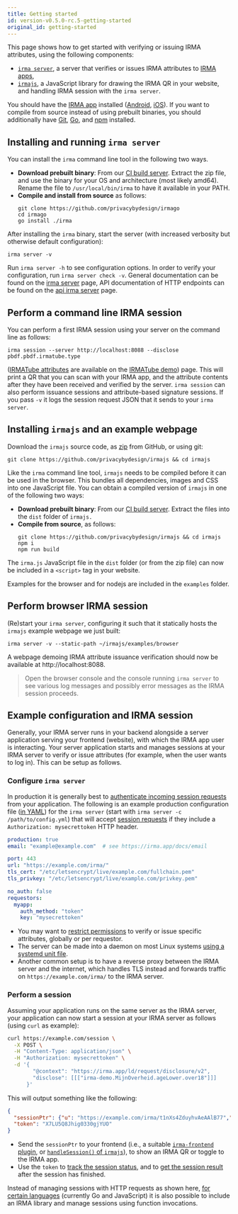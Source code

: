```yaml
---
title: Getting started
id: version-v0.5.0-rc.5-getting-started
original_id: getting-started
---
```


This page shows how to get started with verifying or issuing IRMA attributes, using the following components:

 * [`irma server`](irma-server.md), a server that verifies or issues IRMA attributes to [IRMA apps](irma-app.md),
 * [`irmajs`](irmajs.md), a JavaScript library for drawing the IRMA QR in your website, and handling IRMA session with the `irma server`.

You should have the [IRMA app](irma-app.md) installed ([Android](https://play.google.com/store/apps/details?id=org.irmacard.cardemu), [iOS](https://itunes.apple.com/nl/app/irma-authentication/id1294092994)). If you want to compile from source instead of using prebuilt binaries, you should additionally have [Git](https://git-scm.com/), [Go](https://golang.org/doc/install), and [npm](https://docs.npmjs.com/cli/npm) installed.


## Installing and running `irma server`
You can install the `irma` command line tool in the following two ways.

* **Download prebuilt binary**: From our [CI build server](https://gitlab.science.ru.nl/irma/github-mirrors/irmago/-/jobs/artifacts/master/download?job=binaries). Extract the zip file, and use the binary for your OS and architecture (most likely amd64). Rename the file to `/usr/local/bin/irma` to have it available in your PATH.
* **Compile and install from source** as follows:
  ```shell
  git clone https://github.com/privacybydesign/irmago
  cd irmago
  go install ./irma
  ```

After installing the `irma` binary, start the server (with increased verbosity but otherwise default configuration):
```shell
irma server -v
```
Run `irma server -h` to see configuration options. In order to verify your configuration, run `irma server check -v`. General documentation can be found on the [irma server](irma-server.md) page, API documentation of HTTP endpoints can be found on the [api irma server](api-irma-server.md) page.

## Perform a command line IRMA session
You can perform a first IRMA session using your server on the command line as follows:
```shell
irma session --server http://localhost:8088 --disclose pbdf.pbdf.irmatube.type
```
([IRMATube attributes](https://privacybydesign.foundation/attribute-index/en/pbdf.pbdf.irmatube.html) are available on the [IRMATube demo](https://privacybydesign.foundation/demo/irmaTube/)) page. This will print a QR that you can scan with your IRMA app, and the attribute contents after they have been received and verified by the server. `irma session` can also perform issuance sessions and attribute-based signature sessions. If you pass  `-v` it logs the session request JSON that it sends to your `irma server`.


## Installing `irmajs` and an example webpage
Download the `irmajs` source code, as [zip](https://github.com/privacybydesign/irmajs/archive/master.zip) from GitHub, or using git:
```shell
git clone https://github.com/privacybydesign/irmajs && cd irmajs
```

Like the `irma` command line tool, `irmajs` needs to be compiled before it can be used in the browser. This bundles all dependencies, images and CSS into one JavaScript file. You can obtain a compiled version of `irmajs` in one of the following two ways:

* **Download prebuilt binary**: From our [CI build server](https://gitlab.science.ru.nl/irma/github-mirrors/irmajs/-/jobs/artifacts/master/download?job=bundle). Extract the files into the `dist` folder of `irmajs.`
* **Compile from source**, as follows:
  ```shell
  git clone https://github.com/privacybydesign/irmajs && cd irmajs
  npm i
  npm run build
  ```

The `irma.js` JavaScript file in the `dist` folder (or from the zip file) can now be included in a `<script>` tag in your website.

Examples for the browser and for nodejs are included in the `examples` folder.

## Perform browser IRMA session

(Re)start your `irma server`, configuring it such that it statically hosts the `irmajs` example webpage we just built:
```shell
irma server -v --static-path ~/irmajs/examples/browser
```
A webpage demoing IRMA attribute issuance verification should now be available at http://localhost:8088.

> Open the browser console and the console running `irma server` to see various log messages and possibly error messages as the IRMA session proceeds.

## Example configuration and IRMA session

Generally, your IRMA server runs in your backend alongside a server application serving your frontend (website), with which the IRMA app user is interacting. Your server application starts and manages sessions at your IRMA server to verify or issue attributes (for example, when the user wants to log in). This can be setup as follows.

### Configure `irma server`

In production it is generally best to [authenticate incoming session requests](irma-server.md#requestor-authentication) from your application. The following is an example production configuration file ([in YAML](irma-server.md#configuring)) for the `irma server` (start with `irma server -c /path/to/config.yml`) that will accept [session requests](session-requests.md) if they include a `Authorization: mysecrettoken` HTTP header.

```yaml
production: true
email: "example@example.com"  # see https://irma.app/docs/email

port: 443
url: "https://example.com/irma/"
tls_cert: "/etc/letsencrypt/live/example.com/fullchain.pem"
tls_privkey: "/etc/letsencrypt/live/example.com/privkey.pem"

no_auth: false
requestors:
  myapp:
    auth_method: "token"
    key: "mysecrettoken"
```

* You may want to [restrict permissions](irma-server.md/#permissions) to verify or issue specific attributes, globally or per requestor.
* The server can be made into a daemon on most Linux systems [using a systemd unit file](irma-server.md#running-as-daemon).
* Another common setup is to have a reverse proxy between the IRMA server and the internet, which handles TLS instead and forwards traffic on `https://example.com/irma/` to the IRMA server.

### Perform a session

Assuming your application runs on the same server as the IRMA server, your application can now start a session at your IRMA server as follows (using `curl` as example):

```bash
curl https://example.com/session \
  -X POST \
  -H "Content-Type: application/json" \
  -H "Authorization: mysecrettoken" \
  -d '{
        "@context": "https://irma.app/ld/request/disclosure/v2",
        "disclose": [[["irma-demo.MijnOverheid.ageLower.over18"]]]
      }'
```

This will output something like the following:

```json
{
  "sessionPtr": {"u": "https://example.com/irma/t1nXs4ZduyhvAeAAlB77","irmaqr": "disclosing"},
  "token": "X7LU5Q8Jhig0330gjYUO"
}
```

* Send the `sessionPtr` to your frontend (i.e., a suitable [`irma-frontend` plugin](api-irma-frontend.md), or [`handleSession()` of `irmajs`](api-irmajs.md#handlesession)), to show an IRMA QR or toggle to the IRMA app.
* Use the `token` to [track the session status](api-irma-server.md#get-session-token-status), and to [get the session result](api-irma-server.md#get-session-token-result) after the session has finished.

Instead of managing sessions with HTTP requests as shown here, [for certain languages](irma-backend.md) (currently Go and JavaScript) it is also possible to include an IRMA library and manage sessions using function invocations.
